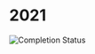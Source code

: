 # 2021

![Completion Status](https://img.shields.io/endpoint?url=https://raw.githubusercontent.com/Nyaaa/advent-of-code/master/year_2021/badge.json)
